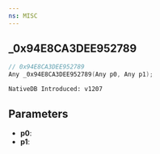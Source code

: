 ```yaml
---
ns: MISC
---
```

## _0x94E8CA3DEE952789

```c
// 0x94E8CA3DEE952789
Any _0x94E8CA3DEE952789(Any p0, Any p1);
```

```
NativeDB Introduced: v1207
```

## Parameters
* **p0**:
* **p1**:
